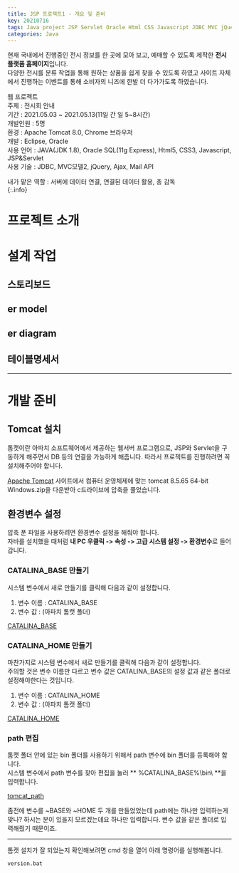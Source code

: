 ```yaml
---
title: JSP 프로젝트1 - 개요 및 준비
key: 20210716
tags: Java project JSP Servlet Oracle Html CSS Javascript JDBC MVC jQuery
categories: Java
---
```


현재 국내에서 진행중인 전시 정보를 한 곳에 모아 보고, 예매할 수 있도록 제작한 **전시플랫폼 홈페이지**입니다.  
다양한 전시를 분류 작업을 통해 원하는 상품을 쉽게 찾을 수 있도록 하였고 사이트 자체에서 진행하는 이벤트를 통해 소비자의 니즈에 한발 더 다가가도록 하였습니다. 

웹 프로젝트  
주제 : 전시회 안내  
기간 : 2021.05.03 ~ 2021.05.13(11일 간 일 5~8시간)  
개발인원 : 5명  
환경 : Apache Tomcat 8.0, Chrome 브라우저  
개발 : Eclipse, Oracle  
사용 언어 : JAVA(JDK 1.8), Oracle SQL(11g Express), Html5, CSS3, Javascript, JSP&Servlet  
사용 기술 : JDBC, MVC모델2, jQuery, Ajax, Mail API  


내가 맡은 역할 : 서버에 데이터 연결, 연결된 데이터 활용, 총 감독  
{:.info}

# 프로젝트 소개

# 설계 작업
## 스토리보드

## er model

## er diagram

## 테이블명세서


---

# 개발 준비

## Tomcat 설치

톰캣이란 아파치 소프트웨어에서 제공하는 웹서버 프로그램으로, JSP와 Servlet을 구동하게 해주면서 DB 등의 연결을 가능하게 해줍니다. 따라서 프로젝트를 진행하려면 꼭 설치해주어야 합니다.

[Apache Tomcat](https://tomcat.apache.org/download-80.cgi) 사이트에서 컴퓨터 운영체제에 맞는 tomcat 8.5.65 64-bit Windows.zip을 다운받아 c드라이브에 압축을 풀었습니다.

## 환경변수 설정

압축 푼 파일을 사용하려면 환경변수 설정을 해줘야 합니다.  
자바를 설치했을 때처럼 **내 PC 우클릭 -> 속성 -> 고급 시스템 설정 -> 환경변수**로 들어갑니다.  

### CATALINA_BASE 만들기

시스템 변수에서 새로 만들기를 클릭해 다음과 같이 설정합니다.  
1. 변수 이름 : CATALINA_BASE  
2. 변수 값 : (아파치 톰캣 폴더)  

[CATALINA_BASE](/assets/images/post/2021-08-04-CATALINA_BASE.png)

### CATALINA_HOME 만들기

마찬가지로 시스템 변수에서 새로 만들기를 클릭해 다음과 같이 설정합니다.  
주의할 것은 변수 이름만 다르고 변수 값은 CATALINA_BASE의 설정 값과 같은 폴더로 설정해야한다는 것입니다.  
1. 변수 이름 : CATALINA_HOME  
2. 변수 값 : (아파치 톰캣 폴더)  

[CATALINA_HOME](/assets/images/post/2021-08-04-CATALINA_HOME.png)

### path 편집

톰캣 폴더 안에 있는 bin 폴더를 사용하기 위해서 path 변수에 bin 폴더를 등록해야 합니다.  
시스템 변수에서 path 변수를 찾아 편집을 눌러 ** %CATALINA_BASE%\bin\ **을 입력합니다.  

[tomcat_path](/assets/images/post/2021-08-04-path.png)  

좀전에 변수를 ~BASE와 ~HOME 두 개를 만들었었는데 path에는 하나만 입력하는게 맞나? 하시는 분이 있을지 모르겠는데요 하나만 입력합니다. 변수 값을 같은 폴더로 입력해줬기 때문이죠.  

---

톰캣 설치가 잘 되었는지 확인해보려면 cmd 창을 열어 아래 명령어를 실행해봅니다.  
~~~
version.bat
~~~